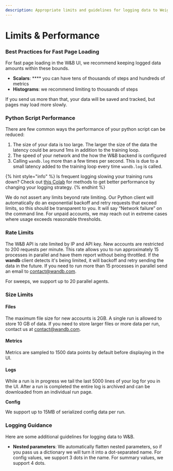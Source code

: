 ```yaml
---
description: Appropriate limits and guidelines for logging data to Weights & Biases
---
```


# Limits & Performance

### Best Practices for Fast Page Loading

For fast page loading in the W\&B UI, we recommend keeping logged data amounts within these bounds.

* **Scalars**: **** you can have tens of thousands of steps and hundreds of metrics
* **Histograms**: we recommend limiting to thousands of steps

If you send us more than that, your data will be saved and tracked, but pages may load more slowly.

### Python Script Performance

There are few common ways the performance of your python script can be reduced:

1. The size of your data is too large. The larger the size of the data the latency could be around 1ms in addition to the training loop.
2. The speed of your network and the how the W\&B backend is configured
3. Calling  `wandb.log` more than a few times per second. This is due to a small latency added to the training loop every time `wandb.log` is called.  &#x20;

{% hint style="info" %}
Is frequent logging slowing your training runs down? Check out [this Colab](http://wandb.me/log-hf-colab) for methods to get better performance by changing your logging strategy.
{% endhint %}

We do not assert any limits beyond rate limiting. Our Python client will automatically do an exponential backoff and retry requests that exceed limits, so this should be transparent to you. It will say “Network failure” on the command line. For unpaid accounts, we may reach out in extreme cases where usage exceeds reasonable thresholds.&#x20;

### Rate Limits

The W\&B API is rate limited by IP and API key. New accounts are restricted to 200 requests per minute. This rate allows you to run approximately 15 processes in parallel and have them report without being throttled. If the **wandb** client detects it's being limited, it will backoff and retry sending the data in the future. If you need to run more than 15 processes in parallel send an email to [contact@wandb.com](mailto:contact@wandb.com).

For sweeps, we support up to 20 parallel agents.

### Size Limits

#### Files

The maximum file size for new accounts is 2GB. A single run is allowed to store 10 GB of data. If you need to store larger files or more data per run, contact us at [contact@wandb.com](mailto:contact@wandb.com).

#### Metrics

Metrics are sampled to 1500 data points by default before displaying in the UI.&#x20;

#### Logs

While a run is in progress we tail the last 5000 lines of your log for you in the UI. After a run is completed the entire log is archived and can be downloaded from an individual run page.

**Config**

We support up to 15MB of serialized config data per run.

### Logging Guidance

Here are some additional guidelines for logging data to W\&B.

* **Nested parameters**: We automatically flatten nested parameters, so if you pass us a dictionary we will turn it into a dot-separated name. For config values, we support 3 dots in the name. For summary values, we support 4 dots.
